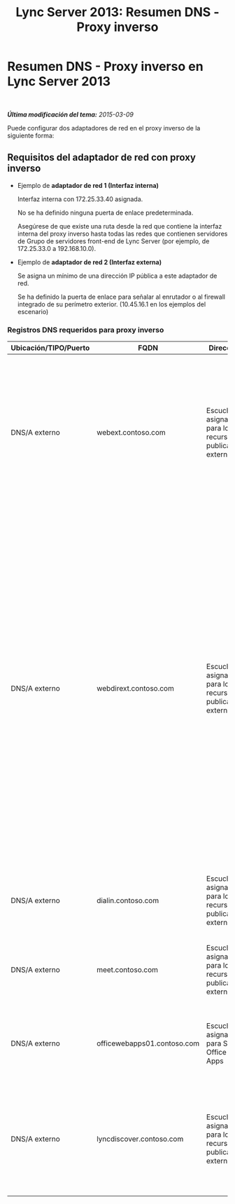 ﻿---
title: 'Lync Server 2013: Resumen DNS - Proxy inverso'
TOCTitle: Resumen DNS - Proxy inverso
ms:assetid: 3073affa-4d92-4453-9974-3a82ca0c6445
ms:mtpsurl: https://technet.microsoft.com/es-es/library/JJ204781(v=OCS.15)
ms:contentKeyID: 48274829
ms.date: 01/07/2017
mtps_version: v=OCS.15
ms.translationtype: HT
---

# Resumen DNS - Proxy inverso en Lync Server 2013

 

_**Última modificación del tema:** 2015-03-09_

Puede configurar dos adaptadores de red en el proxy inverso de la siguiente forma:

## Requisitos del adaptador de red con proxy inverso

  - Ejemplo de **adaptador de red 1 (Interfaz interna)**
    
    Interfaz interna con 172.25.33.40 asignada.
    
    No se ha definido ninguna puerta de enlace predeterminada.
    
    Asegúrese de que existe una ruta desde la red que contiene la interfaz interna del proxy inverso hasta todas las redes que contienen servidores de Grupo de servidores front-end de Lync Server (por ejemplo, de 172.25.33.0 a 192.168.10.0).

  - Ejemplo de **adaptador de red 2 (Interfaz externa)**
    
    Se asigna un mínimo de una dirección IP pública a este adaptador de red.
    
    Se ha definido la puerta de enlace para señalar al enrutador o al firewall integrado de su perímetro exterior. (10.45.16.1 en los ejemplos del escenario)

### Registros DNS requeridos para proxy inverso

<table>
<colgroup>
<col style="width: 25%" />
<col style="width: 25%" />
<col style="width: 25%" />
<col style="width: 25%" />
</colgroup>
<thead>
<tr class="header">
<th>Ubicación/TIPO/Puerto</th>
<th>FQDN</th>
<th>Dirección IP</th>
<th>Asigna/comentarios</th>
</tr>
</thead>
<tbody>
<tr class="odd">
<td><p>DNS/A externo</p></td>
<td><p>webext.contoso.com</p></td>
<td><p>Escucha asignada para los recursos publicados externamente</p></td>
<td><p>Servicios web externos desde la implementación interna. Se pueden definir y crear registros adicionales para todos los grupos de servidores y servidores únicos para cualquier dominio de SIP que use este proxy inverso y tenga definidos servicios web externos.</p></td>
</tr>
<tr class="even">
<td><p>DNS/A externo</p></td>
<td><p>webdirext.contoso.com</p></td>
<td><p>Escucha asignada para los recursos publicados externamente</p></td>
<td><p>Servicios web externos para los grupos de servidores Directores o Director de su implementación. Puede definir tantos Directores como Directores diferentes haya, de los cuales pueden estar asociados con otros dominios SIP.</p>
<div class="alert">

> [!IMPORTANT]  
> Definición de los registros DNS para y publicación del Directores no es una decisión del grupo de servidores front-end ni de Director. Debe definir y publicar los servicios web externos tanto de Director como de Grupo de servidores front-end si está usando Directores. Los tipos de tráfico específicos (para autenticación y otros usos) se enviarán primero a Director, si está definido así en la topología.


</div></td>
</tr>
<tr class="odd">
<td><p>DNS/A externo</p></td>
<td><p>dialin.contoso.com</p></td>
<td><p>Escucha asignada para los recursos publicados externamente</p></td>
<td><p>Conferencias de acceso telefónico local publicadas externamente</p></td>
</tr>
<tr class="even">
<td><p>DNS/A externo</p></td>
<td><p>meet.contoso.com</p></td>
<td><p>Escucha asignada para los recursos publicados externamente</p></td>
<td><p>Conferencias publicadas externamente</p></td>
</tr>
<tr class="odd">
<td><p>DNS/A externo</p></td>
<td><p>officewebapps01.contoso.com</p></td>
<td><p>Escucha asignada para Servidor Office Web Apps</p></td>
<td><p>Servidor Office Web Apps implementado internamente o en el perímetro y publicado para el acceso de clientes externos</p></td>
</tr>
<tr class="even">
<td><p>DNS/A externo</p></td>
<td><p>lyncdiscover.contoso.com</p></td>
<td><p>Escucha asignada para los recursos publicados externamente</p></td>
<td><p>Registro de Lync Discover External para la autodetección publicada externamente. Incluye Mobility, Microsoft Lync Web App y una aplicación web de programación.</p></td>
</tr>
</tbody>
</table>

